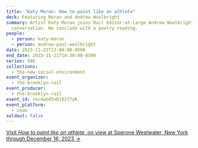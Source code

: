 ```yaml
---
title: "Katy Moran: How to paint like an athlete"
deck: Featuring Moran and Andrew Woolbright
summary: Artist Katy Moran joins Rail Editor-at-Large Andrew Woolbright for a
  conversation. We conclude with a poetry reading.
people:
  - person: katy-moran
  - person: andrew-paul-woolbright
date: 2023-11-21T13:00:00-0500
end_date: 2023-11-21T14:30:00-0500
series: 946
collections:
  - the-new-social-environment
event_organizer:
  - the-brooklyn-rail
event_producer:
  - the-brooklyn-rail
event_id: recdwb45nR102f7yK
event_platform:
  - zoom
soldout: false
---
```

[V﻿isit *How to paint like an athlete*, on view at Sperone Westwater, New York through December 16, 2023 →](https://www.speronewestwater.com/exhibitions/katy-moran2)